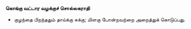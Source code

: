 **கொங்கு வட்டார வழக்குச் சொல்லகராதி**
- குழந்தை பிறந்ததும் தாய்க்கு சுக்கு; மிளகு போன்றவற்றை அறைத்துக் கொடுப்பது.

